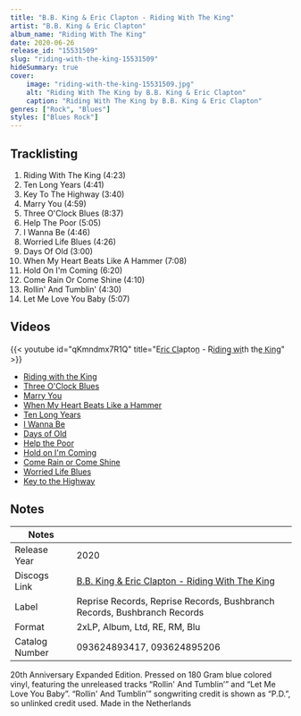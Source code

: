 ```yaml
---
title: "B.B. King & Eric Clapton - Riding With The King"
artist: "B.B. King & Eric Clapton"
album_name: "Riding With The King"
date: 2020-06-26
release_id: "15531509"
slug: "riding-with-the-king-15531509"
hideSummary: true
cover:
    image: "riding-with-the-king-15531509.jpg"
    alt: "Riding With The King by B.B. King & Eric Clapton"
    caption: "Riding With The King by B.B. King & Eric Clapton"
genres: ["Rock", "Blues"]
styles: ["Blues Rock"]
---
```

## Tracklisting
1. Riding With The King (4:23)
2. Ten Long Years (4:41)
3. Key To The Highway (3:40)
4. Marry You (4:59)
5. Three O'Clock Blues (8:37)
6. Help The Poor (5:05)
7. I Wanna Be (4:46)
8. Worried Life Blues (4:26)
9. Days Of Old (3:00)
10. When My Heart Beats Like A Hammer (7:08)
11. Hold On I'm Coming (6:20)
12. Come Rain Or Come Shine (4:10)
13. Rollin' And Tumblin' (4:30)
14. Let Me Love You Baby (5:07)

## Videos
{{< youtube id="qKmndmx7R1Q" title="Er̲i̲c̲ ̲C̲l̲apton̲ - Ri̲d̲i̲n̲g̲ ̲w̲i̲th the̲ ̲K̲i̲n̲g" >}}
- [Riding with the King](https://www.youtube.com/watch?v=w_Kdf_wtBQI)
- [Three O'Clock Blues](https://www.youtube.com/watch?v=dPgo8IAPQDc)
- [Marry You](https://www.youtube.com/watch?v=kQOgs5tYm7g)
- [When My Heart Beats Like a Hammer](https://www.youtube.com/watch?v=h5wKNPLAgpU)
- [Ten Long Years](https://www.youtube.com/watch?v=DTGiqpor4aE)
- [I Wanna Be](https://www.youtube.com/watch?v=eaoSNZftzpE)
- [Days of Old](https://www.youtube.com/watch?v=iFf6ZJKGgbE)
- [Help the Poor](https://www.youtube.com/watch?v=0Dv1tl1Ga50)
- [Hold on I'm Coming](https://www.youtube.com/watch?v=02pFCk23lmw)
- [Come Rain or Come Shine](https://www.youtube.com/watch?v=jUThc7kpgeI)
- [Worried Life Blues](https://www.youtube.com/watch?v=eJmyKIQktPk)
- [Key to the Highway](https://www.youtube.com/watch?v=zDCXXSasyoo)

## Notes
| Notes          |             |
| ---------------| ----------- |
| Release Year   | 2020 |
| Discogs Link   | [B.B. King & Eric Clapton - Riding With The King](https://www.discogs.com/release/15531509-BB-King-Eric-Clapton-Riding-With-The-King) |
| Label          | Reprise Records, Reprise Records, Bushbranch Records, Bushbranch Records |
| Format         | 2xLP, Album, Ltd, RE, RM, Blu |
| Catalog Number | 093624893417, 093624895206 |

20th Anniversary Expanded Edition. Pressed on 180 Gram blue colored vinyl, featuring the unreleased tracks “Rollin' And Tumblin’” and “Let Me Love You Baby”.  “Rollin' And Tumblin’” songwriting credit is shown as “P.D.”, so unlinked credit used.  Made in the Netherlands
